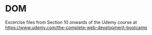 # DOM
 Excercise files from Section 10 onwards of the Udemy course at https://www.udemy.com/the-complete-web-development-bootcamp
